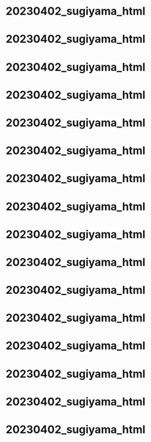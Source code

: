 # 20230402_sugiyama_html
# 20230402_sugiyama_html
# 20230402_sugiyama_html
# 20230402_sugiyama_html
# 20230402_sugiyama_html
# 20230402_sugiyama_html
# 20230402_sugiyama_html
# 20230402_sugiyama_html
# 20230402_sugiyama_html
# 20230402_sugiyama_html
# 20230402_sugiyama_html
# 20230402_sugiyama_html
# 20230402_sugiyama_html
# 20230402_sugiyama_html
# 20230402_sugiyama_html
# 20230402_sugiyama_html
